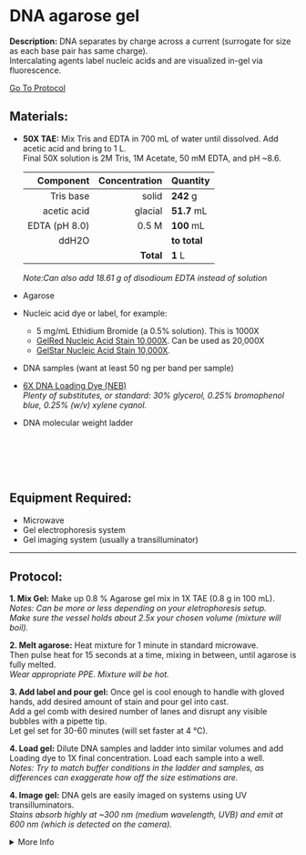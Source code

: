 DNA agarose gel
================================================================================
**Description:** DNA separates by charge across a current (surrogate for size as each base pair has same charge).<br/>
Intercalating agents label nucleic acids and are visualized in-gel via fluorescence.

[Go To Protocol](#protocol)

Materials:
--------------------------------------------------------------------------------

  * **50X TAE:** Mix Tris and EDTA in 700 mL of water until dissolved. Add acetic acid and bring to 1 L.
  <br/>Final 50X solution is 2M Tris, 1M Acetate, 50 mM EDTA, and pH ~8.6.
  
    | Component | Concentration | Quantity | 
    | ---------: | ---------: | :---------- |
    | Tris base | solid | **242**  g | 
    | acetic acid | glacial | **51.7**  mL |
    | EDTA (pH 8.0) | 0.5 M | **100**  mL |  
    | ddH2O || **to total** |
    || **Total** | **1** L |
  
     *Note:Can also add 18.61 g of disodioum EDTA instead of solution*
     
  * Agarose
  * Nucleic acid dye or label, for example:
    * 5 mg/mL Ethidium Bromide (a 0.5% solution). This is 1000X
    * [GelRed Nucleic Acid Stain 10,000X](https://www.sigmaaldrich.com/catalog/product/mm/sct123?lang=en&region=US&cm_sp=Insite-_-caContent_prodMerch_gruCrossEntropy-_-prodMerch10-1). Can be used as 20,000X
    * [GelStar Nucleic Acid Stain 10,000X](https://bioscience.lonza.com/lonza_bs/US/en/Electrophoresis/p/000000000000182314/GelStar-Nucleic-Acid-Gel-Stain%2C-10%2C000X-%282-x-250-uL%29).
  
  * DNA samples (want at least 50 ng per band per sample)
  
  * [6X DNA Loading Dye (NEB)](https://www.neb.com/products/b7024-gel-loading-dye-purple-6x#Product%20Information)
    <br/>*Plenty of substitutes, or standard: 30% glycerol, 0.25% bromophenol blue, 0.25% (w/v) xylene cyanol.*
  
  * DNA molecular weight ladder
  
<br/><br/><br/><br/>

Equipment Required:
--------------------------------------------------------------------------------
  
  * Microwave
  * Gel electrophoresis system
  * Gel imaging system (usually a transilluminator)
<!-- Use <br/> to fill in first page -->
___
Protocol:
--------------------------------------------------------------------------------

**1. Mix Gel:** Make up 0.8 % Agarose gel mix in 1X TAE (0.8 g in 100 mL).
<br/>*Notes: Can be more or less depending on your eletrophoresis setup.*
<br/>*Make sure the vessel holds about 2.5x your chosen volume (mixture will boil).*
  
**2. Melt agarose:** Heat mixture for 1 minute in standard microwave.<br/>Then pulse heat for 15 seconds at a time, mixing in between, until agarose is fully melted.
<br/>*Wear appropriate PPE. Mixture will be hot.*

**3. Add label and pour gel:** Once gel is cool enough to handle with gloved hands, add desired amount of stain and pour gel into cast.<br/>Add a gel comb with desired number of lanes and disrupt any visible bubbles with a pipette tip.<br/>Let gel set for 30-60 minutes (will set faster at 4 °C).

**4. Load gel:** Dilute DNA samples and ladder into similar volumes and add Loading dye to 1X final concentration. Load each sample into a well.
<br/>*Notes: Try to match buffer conditions in the ladder and samples, as differences can exaggerate how off the size estimations are.*
<!-- The text below creates dropdown lists for links to next steps or hyperlinks -->

**4. Image gel:** DNA gels are easily imaged on systems using UV transilluminators.
<br/>*Stains absorb highly at ~300 nm (medium wavelength, UVB) and emit at 600 nm (which is detected on the camera).*

<details>
  <summary>More Info</summary>
  
  <a href="https://en.wikipedia.org/wiki/Agarose_gel_electrophoresis">
Wikipedia</a>  

</details>
